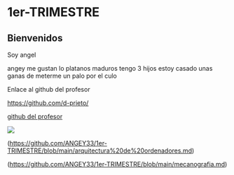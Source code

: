 # 1er-TRIMESTRE


## Bienvenidos

Soy angel

angey
me gustan lo platanos maduros
tengo 3 hijos
estoy casado 
unas ganas de meterme un palo por el culo

Enlace al github del profesor

https://github.com/d-prieto/ 


 [github del profesor](https://github.com/d-prieto/)


![](https://estaticos-cdn.elperiodico.com/clip/2bf30213-8416-4e91-91b6-283d19007769_alta-libre-aspect-ratio_default_0.jpg)
 
  
(https://github.com/ANGEY33/1er-TRIMESTRE/blob/main/arquitectura%20de%20ordenadores.md)


(https://github.com/ANGEY33/1er-TRIMESTRE/blob/main/mecanografia.md)

